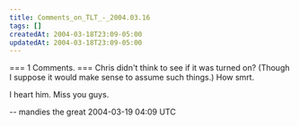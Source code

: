 ```yaml
---
title: Comments_on_TLT_-_2004.03.16
tags: []
createdAt: 2004-03-18T23:09-05:00
updatedAt: 2004-03-18T23:09-05:00
---
```


=== 1 Comments. ===
Chris didn't think to see if it was turned on? (Though I suppose it would make sense to assume such things.) How smrt.

I heart him.  Miss you guys.

-- mandies the great 2004-03-19 04:09 UTC


